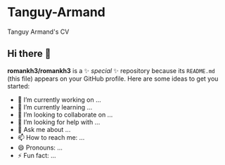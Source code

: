 # Tanguy-Armand
Tanguy Armand's CV
## Hi there 👋 

**romankh3/romankh3** is a ✨ _special_ ✨ repository because its `README.md` (this file) appears on your GitHub profile. 
Here are some ideas to get you started: 

- 🔭 I’m currently working on ... 
- 🌱 I’m currently learning ... 
- 👯 I’m looking to collaborate on ... 
- 🤔 I’m looking for help with ... 
- 💬 Ask me about ... 
- 📫 How to reach me: ... 
- 😄 Pronouns: ... 
- ⚡ Fun fact: ... 
